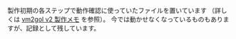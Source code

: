 製作初期の各ステップで動作確認に使っていたファイルを置いています
（詳しくは [vm2gol v2 製作メモ](https://memo88.hatenablog.com/entry/2019/05/04/234516) を参照）。
今では動かせなくなっているものもありますが、記録として残しています。

